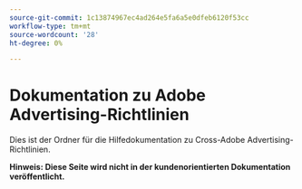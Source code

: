 ```yaml
---
source-git-commit: 1c13874967ec4ad264e5fa6a5e0dfeb6120f53cc
workflow-type: tm+mt
source-wordcount: '28'
ht-degree: 0%

---
```

# Dokumentation zu Adobe Advertising-Richtlinien

Dies ist der Ordner für die Hilfedokumentation zu Cross-Adobe Advertising-Richtlinien.

**Hinweis: Diese Seite wird nicht in der kundenorientierten Dokumentation veröffentlicht.**
